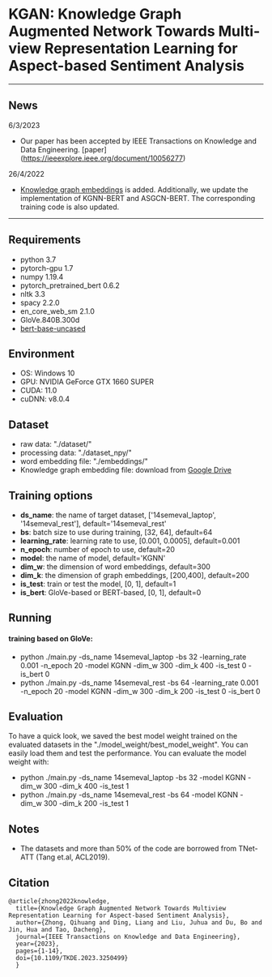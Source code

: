 # KGAN: Knowledge Graph Augmented Network Towards Multi-view Representation Learning for Aspect-based Sentiment Analysis

___

## News
6/3/2023

* Our paper has been accepted by IEEE Transactions on Knowledge and Data Engineering. [paper] (https://ieeexplore.ieee.org/document/10056277)

26/4/2022

* [Knowledge graph embeddings](https://drive.google.com/drive/folders/1JFh16NNac5KUHOy4Hd3GKLH6_hghhbHC?usp=sharing) is added. Additionally, we update the implementation of KGNN-BERT and ASGCN-BERT. The corresponding training code is also updated.
___

## Requirements

* python 3.7
* pytorch-gpu 1.7 
* numpy 1.19.4
* pytorch_pretrained_bert 0.6.2
* nltk 3.3 
* spacy 2.2.0
* en_core_web_sm 2.1.0
* GloVe.840B.300d
* [bert-base-uncased](https://huggingface.co/bert-base-uncased)

## Environment

- OS: Windows 10
- GPU: NVIDIA GeForce GTX 1660 SUPER
- CUDA: 11.0
- cuDNN: v8.0.4

## Dataset

* raw data: "./dataset/"
* processing data: "./dataset_npy/"
* word embedding file: "./embeddings/"
* Knowledge graph embedding file: download from [Google Drive](https://drive.google.com/drive/folders/1JFh16NNac5KUHOy4Hd3GKLH6_hghhbHC?usp=sharing)

## Training options

- **ds_name**: the name of target dataset, ['14semeval_laptop', '14semeval_rest'], default='14semeval_rest'
- **bs**: batch size to use during training, [32, 64], default=64
- **learning_rate**: learning rate to use, [0.001, 0.0005], default=0.001
- **n_epoch**: number of epoch to use, default=20
- **model**: the name of model, default='KGNN'
- **dim_w**: the dimension of word embeddings, default=300
- **dim_k**: the dimension of graph embeddings, [200,400],  default=200
- **is_test**:  train or test the model, [0, 1], default=1
- **is_bert**: GloVe-based or BERT-based, [0, 1], default=0

## Running

#### training based on GloVe: 

* python ./main.py   -ds_name 14semeval_laptop   -bs 32   -learning_rate 0.001   -n_epoch 20   -model KGNN -dim_w 300 -dim_k 400  -is_test 0   -is_bert 0
* python ./main.py   -ds_name 14semeval_rest   -bs 64   -learning_rate 0.001   -n_epoch 20   -model KGNN -dim_w 300 -dim_k 200  -is_test 0   -is_bert 0

## Evaluation

To have a quick look, we saved the best model weight trained on the evaluated datasets in the "./model_weight/best_model_weight". You can easily load them and test the performance. You can evaluate the model weight with:

- python ./main.py   -ds_name 14semeval_laptop   -bs 32  -model KGNN -dim_w 300 -dim_k 400 -is_test 1 
- python ./main.py   -ds_name 14semeval_rest   -bs 64  -model KGNN -dim_w 300 -dim_k 200 -is_test 1 

## Notes

- The datasets and more than 50% of the code are borrowed from TNet-ATT (Tang et.al, ACL2019).

## Citation
```
@article{zhong2022knowledge,
  title={Knowledge Graph Augmented Network Towards Multiview Representation Learning for Aspect-based Sentiment Analysis}, 
  author={Zhong, Qihuang and Ding, Liang and Liu, Juhua and Du, Bo and Jin, Hua and Tao, Dacheng},
  journal={IEEE Transactions on Knowledge and Data Engineering}, 
  year={2023},
  pages={1-14},
  doi={10.1109/TKDE.2023.3250499}
  }
```

